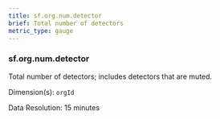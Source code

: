 ```yaml
---
title: sf.org.num.detector
brief: Total number of detectors
metric_type: gauge
---
```

### sf.org.num.detector

Total number of detectors; includes detectors that are muted.

Dimension(s): `orgId`

Data Resolution: 15 minutes
